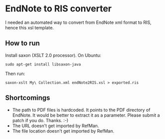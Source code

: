 # EndNote to RIS converter

I needed an automated way to convert from EndNote xml format to RIS, hence this xsl template.

## How to run

Install saxon (XSLT 2.0 processor). On Ubuntu:

    sudo apt-get install libsaxon-java

Then run:

    saxon-xslt My\ Collection.xml endNote2RIS.xsl > exported.ris

## Shortcomings

- The path to PDF files is hardcoded. It points to the PDF directory of EndNote. It would be better to extract it as a parameter. Please submit a patch if you do. Thanks. :-)
- The URL doesn't get imported by RefMan.
- The file location doesn't get imported by RefMan.
